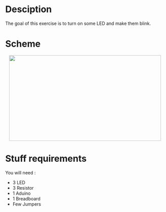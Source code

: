 # Desciption 

The goal of this exercise is to turn on some LED and make them blink.

# Scheme

<p align="center">
  <img width="480" height="270" src="https://github.com/Dexmos/Arduino-Workshop-I/blob/master/3-BlinkMultipleLED/Scheme/Scheme.jpg">
</p>

# Stuff requirements

You will need :
* 3 LED
* 3 Resistor
* 1 Aduino
* 1 Breadboard
* Few Jumpers
